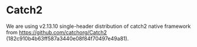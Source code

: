 # Catch2

We are using v2.13.10 single-header distribution of catch2 native framework from https://github.com/catchorg/Catch2 (182c910b4b63ff587a3440e08f84f70497e49a81).